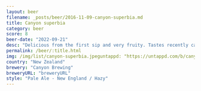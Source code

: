 ```yaml
---
layout: beer
filename: _posts/beer/2016-11-09-canyon-superbia.md
title: Canyon superbia
category: beer
score: 8
beer-date: "2022-09-21"
desc: "Delicious from the first sip and very fruity. Tastes recently canned. A little bit bitter at the end"
permalink: /beer/:title.html
img: /img/list/canyon-superbia.jpeguntappd: "https://untappd.com/b/canyon-brewing-superbia/4980735"
country: "New Zealand"
brewery: "Canyon Brewing"
breweryURL: "breweryURL"
style: "Pale Ale - New England / Hazy"
---
```

